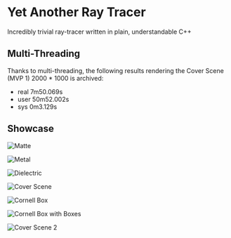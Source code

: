 # Yet Another Ray Tracer

Incredibly trivial ray-tracer written in plain, understandable C++

## Multi-Threading

Thanks to multi-threading, the following results rendering the Cover Scene (MVP 1) 2000 * 1000 is archived:

* real 7m50.069s
* user 50m52.002s
* sys 0m3.129s

## Showcase

![Matte](https://raw.githubusercontent.com/magetron/raytracing-cpp/master/pngs/matte.png)

![Metal](https://raw.githubusercontent.com/magetron/raytracing-cpp/master/pngs/metal.png)

![Dielectric](https://raw.githubusercontent.com/magetron/raytracing-cpp/master/pngs/dielectric.png)

![Cover Scene](https://raw.githubusercontent.com/magetron/raytracing-cpp/master/pngs/coverscene.png)

![Cornell Box](https://raw.githubusercontent.com/magetron/yart-cc/master/pngs/cornell-box.png)

![Cornell Box with Boxes](https://raw.githubusercontent.com/magetron/yart-cc/master/pngs/cornell-box-rotate.png)

![Cover Scene 2](https://raw.githubusercontent.com/magetron/yart-cc/master/pngs/coverscene-2.png)
